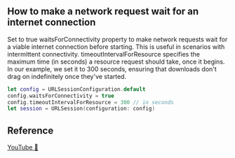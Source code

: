 ## How to make a network request wait for an internet connection

Set to true waitsForConnectivity property to make network requests wait for a viable internet connection before starting. This is useful in scenarios with intermittent connectivity. timeoutIntervalForResource specifies the maximum time (in seconds) a resource request should take, once it begins. In our example, we set it to 300 seconds, ensuring that downloads don't drag on indefinitely once they've started.

```swift
let config = URLSessionConfiguration.default
config.waitsForConnectivity = true
config.timeoutIntervalForResource = 300 // in seconds
let session = URLSession(configuration: config)
```

## Reference

[YouTube 👀](https://youtube.com/shorts/_7QcRfEdDrA?feature=share)